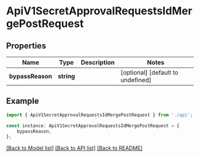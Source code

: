 # ApiV1SecretApprovalRequestsIdMergePostRequest


## Properties

Name | Type | Description | Notes
------------ | ------------- | ------------- | -------------
**bypassReason** | **string** |  | [optional] [default to undefined]

## Example

```typescript
import { ApiV1SecretApprovalRequestsIdMergePostRequest } from './api';

const instance: ApiV1SecretApprovalRequestsIdMergePostRequest = {
    bypassReason,
};
```

[[Back to Model list]](../README.md#documentation-for-models) [[Back to API list]](../README.md#documentation-for-api-endpoints) [[Back to README]](../README.md)

